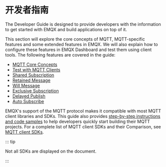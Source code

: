 # 开发者指南

<!-- to be translated-->

The Developer Guide is designed to provide developers with the information to get started with EMQX and build applications on top of it.

This section will explore the core concepts of MQTT, MQTT-specific features and some extended features in EMQX. We will also explain how to configure these features in EMQX Dashboard and test them using client tools. The following features are covered in the guide:

- [MQTT Core Concepts](../messaging/mqtt-concepts.md)
- [Test with MQTT Clients](../messaging/publish-and-subscribe.md)
- [Shared Subscription](../messaging/mqtt-shared-subscription.md)
- [Retained Message](../messaging/mqtt-retained-message.md)
- [Will Message](../messaging/mqtt-will-message.md)
- [Exclusive Subscription](../messaging/mqtt-exclusive-subscription.md)
- [Delayed Publish](../messaging/mqtt-delayed-publish.md)
- [Auto Subscribe](../messaging/mqtt-auto-subscription.md)

EMQX's support of the MQTT protocol makes it compatible with most MQTT client libraries and SDKs. This guide also provides [step-by-step instructions and code samples](./introduction.md) to help developers quickly start building their MQTT projects. For a complete list of MQTT client SDKs and their Comparison, see [MQTT client SDKs](https://www.emqx.com/en/mqtt-client-sdk).

::: tip

Not all SDKs are displayed on the document.

:::